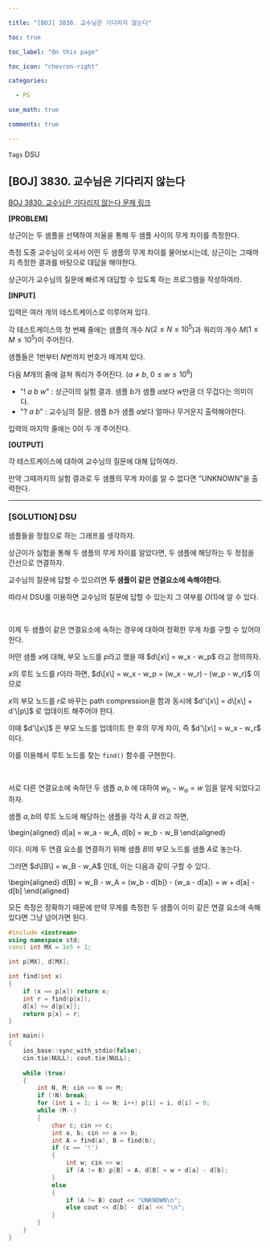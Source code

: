 ```yaml
---

title: "[BOJ] 3830. 교수님은 기다리지 않는다"

toc: true

toc_label: "On this page"

toc_icon: "chevron-right"

categories:

  - PS

use_math: true

comments: true

---
```


`Tags` DSU

## [BOJ] 3830. 교수님은 기다리지 않는다

[BOJ 3830. 교수님은 기다리지 않는다 문제 링크](https://www.acmicpc.net/problem/3830)

**[PROBLEM]**

상근이는 두 샘플을 선택하여 저울을 통해 두 샘플 사이의 무게 차이를 측정한다.

측정 도중 교수님이 오셔서 어떤 두 샘플의 무게 차이를 물어보시는데, 상근이는 그때까지 측정한 결과를 바탕으로 대답을 해야한다.

상근이가 교수님의 질문에 빠르게 대답할 수 있도록 하는 프로그램을 작성하여라.

**[INPUT]**

입력은 여러 개의 테스트케이스로 이루어져 있다.

각 테스트케이스의 첫 번째 줄에는 샘플의 개수 $N$($2 \leq N \leq 10^5$)과 쿼리의 개수 $M$($1 \leq M \leq 10^5$)이 주어진다.

샘플들은 $1$번부터 $N$번까지 번호가 매겨져 있다.

다음 $M$개의 줄에 걸쳐 쿼리가 주어진다. ($a \neq b$, $0 \leq w \leq 10^6$)

- "! $a$ $b$ $w$" : 상근이의 실험 결과. 샘플 $b$가 샘플 $a$보다 $w$만큼 더 무겁다는 의미이다.
- "? $a$ $b$" : 교수님의 질문. 샘플 $b$가 샘플 $a$보다 얼마나 무거운지 출력해야한다.

입력의 마지막 줄에는 $0$이 두 개 주어진다.

**[OUTPUT]**

각 테스트케이스에 대하여 교수님의 질문에 대해 답하여라.

만약 그때까지의 실험 결과로 두 샘플의 무게 차이를 알 수 없다면 "UNKNOWN"을 출력한다.

---

### [SOLUTION] DSU

샘플들을 정점으로 하는 그래프를 생각하자.

상근이가 실험을 통해 두 샘플의 무게 차이를 알았다면, 두 샘플에 해당하는 두 정점을 간선으로 연결하자.

교수님의 질문에 답할 수 있으려면 **두 샘플이 같은 연결요소에 속해야한다.**

따라서 DSU를 이용하면 교수님의 질문에 답할 수 있는지 그 여부를 $O(1)$에 알 수 있다.

<br/>

이제 두 샘플이 같은 연결요소에 속하는 경우에 대하여 정확한 무게 차를 구할 수 있어야한다.

어떤 샘플 $x$에 대해, 부모 노드를 $p$라고 했을 때 $d\[x\] = w_x - w_p$ 라고 정의하자.

$x$의 루트 노드를 $r$이라 하면, $d\[x\] = w_x - w_p = (w_x - w_r) - (w_p - w_r)$ 이므로

$x$의 부모 노드를 $r$로 바꾸는 path compression을 함과 동시에 $d'\[x\] = d\[x\] + d'\[p\]$ 로 업데이트 해주어야 한다.

이때 $d'\[x\]$ 은 부모 노드를 업데이트 한 후의 무게 차이, 즉 $d'\[x\] = w_x - w_r$ 이다.

이를 이용해서 루트 노드를 찾는 `find()` 함수를 구현한다.

<br/>

서로 다른 연결요소에 속하던 두 샘플 $a, b$ 에 대하여 $w_b - w_a = w$ 임을 알게 되었다고 하자.

샘플 $a, b$의 루트 노드에 해당하는 샘플을 각각 $A, B$ 라고 하면,

\begin{aligned}
d\[a\] = w_a - w_A, d\[b\] = w_b - w_B
\end{aligned}

이다. 이제 두 연결 요소를 연결하기 위해 샘플 $B$의 부모 노드를 샘플 $A$로 놓는다.

그러면 $d\[B\] = w_B - w_A$ 인데, 이는 다음과 같이 구할 수 있다.

\begin{aligned}
d\[B\] = w_B - w_A = (w_b - d\[b\]) - (w_a - d\[a\]) = w + d\[a\] - d\[b\]
\end{aligned}

모든 측정은 정확하기 때문에 만약 무게를 측정한 두 샘플이 이미 같은 연결 요소에 속해있다면 그냥 넘어가면 된다.

```cpp
#include <iostream>
using namespace std;
const int MX = 1e5 + 1;

int p[MX], d[MX];

int find(int x)
{
    if (x == p[x]) return x;
    int r = find(p[x]);
    d[x] += d[p[x]];
    return p[x] = r;
}

int main()
{
    ios_base::sync_with_stdio(false);
    cin.tie(NULL); cout.tie(NULL);
    
    while (true)
    {
        int N, M; cin >> N >> M;
        if (!N) break;
        for (int i = 1; i <= N; i++) p[i] = i, d[i] = 0;
        while (M--)
        {
            char c; cin >> c;
            int a, b; cin >> a >> b;
            int A = find(a), B = find(b);
            if (c == '!')
            {
                int w; cin >> w;
                if (A != B) p[B] = A, d[B] = w + d[a] - d[b];
            }
            else
            {
                if (A != B) cout << "UNKNOWN\n";
                else cout << d[b] - d[a] << "\n";
            }
        }
    }
}
```




